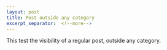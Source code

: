 ```yaml
---
layout: post
title: Post outside any category
excerpt_separator:  <!--more-->
---
```


This test the visibility of a regular post, outside any category.

